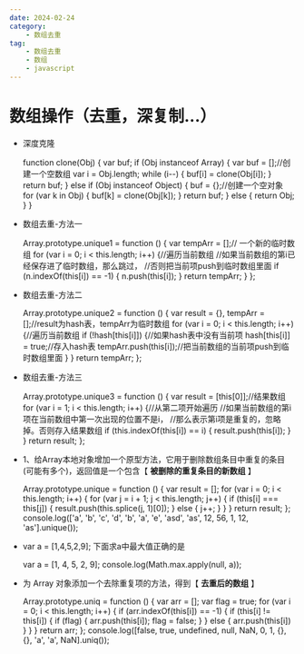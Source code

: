 ```yaml
---
date: 2024-02-24
category:
    - 数组去重
tag:
    - 数组去重
    - 数组
    - javascript
---
```

 # 数组操作（去重，深复制...）
  * 深度克隆 

    
    
    function clone(Obj) {
        var buf;
        if (Obj instanceof Array) {
            var buf = [];//创建一个空数组
            var i = Obj.length;
            while (i--) {
                buf[i] = clone(Obj[i]);
            }
            return buf;
        } else if (Obj instanceof Object) {
            buf = {};//创建一个空对象
            for (var k in Obj) {
                buf[k] = clone(Obj[k]);
            }
            return buf;
        } else {
            return Obj;
        }
    }

  * 数组去重-方法一 

    
    
    Array.prototype.unique1 = function () {
        var tempArr = [];// 一个新的临时数组
        for (var i = 0; i < this.length; i++) {//遍历当前数组
            //如果当前数组的第i已经保存进了临时数组，那么跳过，
            //否则把当前项push到临时数组里面
            if (n.indexOf(this[i]) == -1) {
                n.push(this[i]);
            }
            return tempArr;
        }
    };

  * 数组去重-方法二 

    
    
    Array.prototype.unique2 = function () {
        var result = {},
            tempArr = [];//result为hash表，tempArr为临时数组
        for (var i = 0; i < this.length; i++) {//遍历当前数组
            if (!hash[this[i]]) {//如果hash表中没有当前项
                hash[this[i]] = true;//存入hash表
                tempArr.push(this[i]);//把当前数组的当前项push到临时数组里面
            }
        }
        return tempArr;
    };

  * 数组去重-方法三 

    
    
    Array.prototype.unique3 = function () {
        var result = [this[0]];//结果数组
        for (var i = 1; i < this.length; i++) {//从第二项开始遍历
            //如果当前数组的第i项在当前数组中第一次出现的位置不是i，
            //那么表示第i项是重复的，忽略掉。否则存入结果数组
            if (this.indexOf(this[i]) == i) {
                result.push(this[i]);
            }
        }
        return result;
    };

  * 1、给Array本地对象增加一个原型方法，它用于删除数组条目中重复的条目(可能有多个)，返回值是一个包含【 **被删除的重复条目的新数组** 】 

    
    
    Array.prototype.unique = function () {
        var result = [];
        for (var i = 0; i < this.length; i++) {
            for (var j = i + 1; j < this.length; j++) {
                if (this[i] === this[j]) {
                    result.push(this.splice(j, 1)[0]);
                } else {
                    j++;
                }
            }
        }
        return result;
    };
    console.log(['a', 'b', 'c', 'd', 'b', 'a', 'e', 'asd', 'as', 12, 56, 1, 12, 'as'].unique());

  * var a = [1,4,5,2,9]; 下面求a中最大值正确的是 

    
    
    var a = [1, 4, 5, 2, 9];
    console.log(Math.max.apply(null, a));

  * 为 Array 对象添加一个去除重复项的方法，得到【 **去重后的数组** 】 

    
    
    Array.prototype.uniq = function () {
        var arr = [];
        var flag = true;
        for (var i = 0; i < this.length; i++) {
            if (arr.indexOf(this[i]) == -1) {
                if (this[i] != this[i]) {
                    if (flag) {
                        arr.push(this[i]);
                        flag = false;
                    }
                } else {
                    arr.push(this[i])
                }
            }
        }
        return arr;
    };
    console.log([false, true, undefined, null, NaN, 0, 1, {}, {}, 'a', 'a', NaN].uniq());

